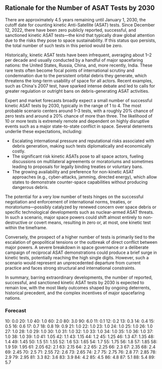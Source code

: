 ## Rationale for the Number of ASAT Tests by 2030

There are approximately 4.5 years remaining until January 1, 2030, the cutoff date for counting kinetic Anti-Satellite (ASAT) tests. Since December 12, 2022, there have been zero publicly reported, successful, and sanctioned kinetic ASAT tests—the kind that typically draw global attention due to the risks they pose to space sustainability. If this status quo persists, the total number of such tests in this period would be zero.

Historically, kinetic ASAT tests have been infrequent, averaging about 1–2 per decade and usually conducted by a handful of major spacefaring nations: the United States, Russia, China, and, more recently, India. These rare tests often become focal points of international scrutiny and condemnation due to the persistent orbital debris they generate, which threatens the long-term usability of space for all actors. Recent examples, such as China's 2007 test, have sparked intense debate and led to calls for greater regulation or outright bans on debris-generating ASAT activities.

Expert and market forecasts broadly expect a small number of successful kinetic ASAT tests by 2030, typically in the range of 1 to 4. The most probable scenario centers around 1–3 tests, with a roughly 20% chance of zero tests and around a 20% chance of more than three. The likelihood of 10 or more tests is extremely remote and dependent on highly disruptive events such as a major state-to-state conflict in space. Several deterrents underlie these expectations, including:

- Escalating international pressure and reputational risks associated with debris generation, making such tests diplomatically and economically costly.
- The significant risk kinetic ASATs pose to all space actors, fueling discussions on multilateral agreements or moratoriums and sometimes leading to proposals for legally binding treaties or voluntary bans.
- The growing availability and preference for non-kinetic ASAT approaches (e.g., cyber-attacks, jamming, directed energy), which allow states to demonstrate counter-space capabilities without producing dangerous debris.

The potential for a very low number of tests hinges on the successful negotiation and enforcement of international norms, treaties, or moratoriums—possibly catalyzed by renewed concern over space debris or specific technological developments such as nuclear-armed ASAT threats. In such a scenario, major space powers could shift almost entirely to non-destructive or covert means, resulting in zero or, at most, one kinetic test within the timeframe.

Conversely, the prospect of a higher number of tests is primarily tied to the escalation of geopolitical tensions or the outbreak of direct conflict between major powers. A severe breakdown in space governance or a deliberate campaign of reciprocal ASAT demonstrations could produce a brief surge in kinetic tests, potentially reaching the high single digits. However, such a scenario would represent an unprecedented departure from current practice and faces strong structural and international constraints.

In summary, barring extraordinary developments, the number of reported, successful, and sanctioned kinetic ASAT tests by 2030 is expected to remain low, with the most likely outcomes shaped by ongoing deterrents, historical precedent, and the complex incentives of major spacefaring nations.

### Forecast

10: 0.0
20: 1.0
40: 1.0
60: 2.0
80: 3.0
90: 6.0
11: 0.1
12: 0.2
13: 0.3
14: 0.4
15: 0.5
16: 0.6
17: 0.7
18: 0.8
19: 0.9
21: 1.0
22: 1.0
23: 1.0
24: 1.0
25: 1.0
26: 1.0
27: 1.0
28: 1.0
29: 1.0
30: 1.0
31: 1.0
32: 1.0
33: 1.0
34: 1.0
35: 1.0
36: 1.0
37: 1.0
38: 1.0
39: 1.0
41: 1.05
42: 1.1
43: 1.15
44: 1.2
45: 1.25
46: 1.3
47: 1.35
48: 1.4
49: 1.45
50: 1.5
51: 1.55
52: 1.6
53: 1.65
54: 1.7
55: 1.75
56: 1.8
57: 1.85
58: 1.9
59: 1.95
61: 2.05
62: 2.1
63: 2.15
64: 2.2
65: 2.25
66: 2.3
67: 2.35
68: 2.4
69: 2.45
70: 2.5
71: 2.55
72: 2.6
73: 2.65
74: 2.7
75: 2.75
76: 2.8
77: 2.85
78: 2.9
79: 2.95
81: 3.3
82: 3.6
83: 3.9
84: 4.2
85: 4.5
86: 4.8
87: 5.1
88: 5.4
89: 5.7